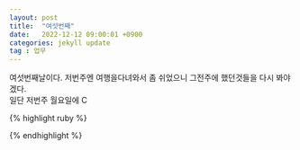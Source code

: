 ```yaml
---
layout: post
title:  "여섯번째"
date:   2022-12-12 09:00:01 +0900
categories: jekyll update
tag : 업무
---
```

여섯번째날이다. 저번주엔 여행을다녀와서 좀 쉬었으니 그전주에 했던것들을 다시 봐야겠다.<br/>
일단 저번주 월요일에 C






{% highlight ruby %}



{% endhighlight %}
